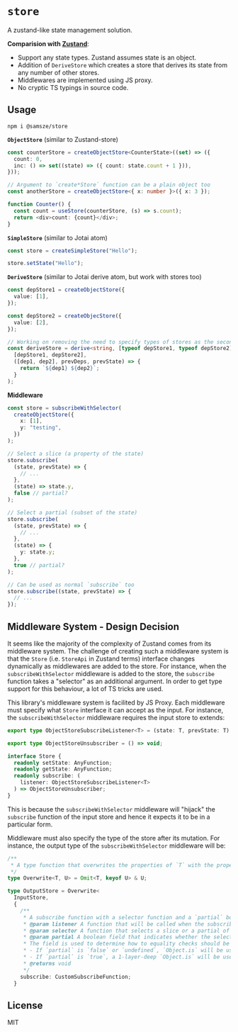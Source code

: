 # `store`

A zustand-like state management solution.

**Comparision with [Zustand](https://github.com/pmndrs/zustand)**:

- Support any state types. Zustand assumes state is an object.
- Addition of `DeriveStore` which creates a store that derives its state from any number of other stores.
- Middlewares are implemented using JS proxy.
- No cryptic TS typings in source code.

## Usage

```shell
npm i @samsze/store
```

**`ObjectStore`** (similar to Zustand-store)

```typescript
const counterStore = createObjectStore<CounterState>((set) => ({
  count: 0,
  inc: () => set((state) => ({ count: state.count + 1 })),
}));

// Argument to `create*Store` function can be a plain object too
const anotherStore = createObjectStore<{ x: number }>({ x: 3 });

function Counter() {
  const count = useStore(counterStore, (s) => s.count);
  return <div>count: {count}</div>;
}
```

**`SimpleStore`** (similar to Jotai atom)

```typescript
const store = createSimpleStore("Hello");

store.setState("Hello");
```

**`DeriveStore`** (similar to Jotai derive atom, but work with stores too)

```typescript
const depStore1 = createObjectStore({
  value: [1],
});

const depStore2 = createObjecStore({
  value: [2],
});

// Working on removing the need to specify types of stores as the second type arg
const deriveStore = derive<string, [typeof depStore1, typeof depStore2]>(
  [depStore1, depStore2],
  ([dep1, dep2], prevDeps, prevState) => {
    return `${dep1} ${dep2}`;
  }
);
```

**Middleware**

```typescript
const store = subscribeWithSelector(
  createObjectStore({
    x: [1],
    y: "testing",
  })
);

// Select a slice (a property of the state)
store.subscribe(
  (state, prevState) => {
    // ...
  },
  (state) => state.y,
  false // partial?
);

// Select a partial (subset of the state)
store.subscribe(
  (state, prevState) => {
    // ...
  },
  (state) => {
    y: state.y;
  },
  true // partial?
);

// Can be used as normal `subscribe` too
store.subscribe((state, prevState) => {
  // ...
});
```

## Middleware System - Design Decision

It seems like the majority of the complexity of Zustand comes from its middleware system. The challenge of creating such a middleware system is that the `Store` (i.e. `StoreApi` in Zustand terms) interface changes dynamically as middlewares are added to the store. For instance, when the `subscribeWithSelector` middleware is added to the store, the `subscribe` function takes a "selector" as an additional argument. In order to get type support for this behaviour, a lot of TS tricks are used.

This library's middleware system is facilited by JS Proxy. Each middleware must specify what `Store` interface it can accept as the input. For instance, the `subscribeWithSelector` middleware requires the input store to extends:

```typescript
export type ObjectStoreSubscribeListener<T> = (state: T, prevState: T) => void;

export type ObjectStoreUnsubscriber = () => void;

interface Store {
  readonly setState: AnyFunction;
  readonly getState: AnyFunction;
  readonly subscribe: (
    listener: ObjectStoreSubscribeListener<T>
  ) => ObjectStoreUnsubscriber;
}
```

This is because the `subscribeWithSelector` middleware will "hijack" the `subscribe` function of the input store and hence it expects it to be in a particular form.

Middleware must also specify the type of the store after its mutation. For instance, the output type of the `subscribeWithSelector` middleware will be:

```typescript
/**
 * A type function that overwrites the properties of `T` with the properties of `U`.
 */
type Overwrite<T, U> = Omit<T, keyof U> & U;

type OutputStore = Overwrite<
  InputStore,
  {
    /**
     * A subscribe function with a selector function and a `partial` boolean field as additional arguments.
     * @param listener A function that will be called when the subscribed state changes.
     * @param selector A function that selects a slice or a partial of the state to subscribe to.
     * @param partial A boolean field that indicates whether the selector function selects a partial of the state or a slice of the state.
     * The field is used to determine how to equality checks should be performed, which in turn governs when the `listener` function will be triggered.
     * - If `partial` is `false` or `undefined`, `Object.is` will be used to check for equality between states.
     * - If `partial` is `true`, a 1-layer-deep `Object.is` will be used to check for equality between states.
     * @returns void
     */
    subscribe: CustomSubscribeFunction;
  }
```

## License

MIT
